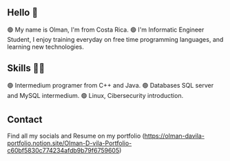 ## Hello 👋
🟢 My name is Olman, I'm from Costa Rica. 
🟢 I'm Informatic Engineer Student, I enjoy training everyday on free time programming languages, and learning new technologies.

## Skills 🧑‍💻
🟢 Intermedium programer from C++ and Java.
🟢 Databases SQL server and MySQL intermedium.
🟢 Linux, Cibersecurity introduction.

## Contact
Find all my socials and Resume on my portfolio (https://olman-davila-portfolio.notion.site/Olman-D-vila-Portfolio-c60bf5830c774234afdb9b79f6759605)

<!--
**Sazmael/Sazmael** is a ✨ _special_ ✨ repository because its `README.md` (this file) appears on your GitHub profile.

Here are some ideas to get you started:

- 🔭 I’m currently working on ...
- 🌱 I’m currently learning ...
- 👯 I’m looking to collaborate on ...
- 🤔 I’m looking for help with ...
- 💬 Ask me about ...
- 📫 How to reach me: ...
- 😄 Pronouns: ...
- ⚡ Fun fact: ...
-->

